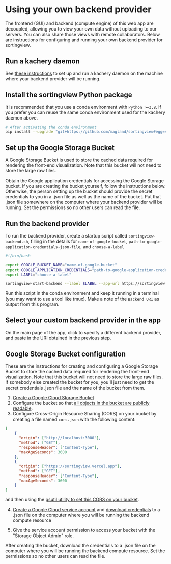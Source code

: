 # Using your own backend provider

The frontend (GUI) and backend (compute engine) of this web app are decoupled, allowing you to view your own data without uploading to our servers. You can also share those views with remote collaborators. Below are instructions for configuring and running your own backend provider for sortingview.

## Run a kachery daemon

See [these instructions](https://github.com/flatironinstitute/kachery-p2p/blob/main/doc/setup_and_installation.md) to set up and run a kachery daemon on the machine where your backend provider will be running.

## Install the sortingview Python package

It is recommended that you use a conda environment with `Python >=3.8`. If you prefer you can reuse the same conda environment used for the kachery daemon above.

```bash
# After activating the conda environment
pip install --upgrade "git+https://github.com/magland/sortingview#egg=sortingview&subdirectory=src/python"
```

## Set up the Google Storage Bucket

A Google Storage Bucket is used to store the cached data required for rendering the front-end visualization. Note that this bucket will not need to store the large raw files.

Obtain the Google application credentials for accessing the Google Storage bucket. If you are creating the bucket yourself, follow the instructions below. Otherwise, the person setting up the bucket should provide the secret credentials to you in a .json file as well as the name of the bucket. Put that .json file somewhere on the computer where your backend provider will be running. Set the permissions so no other users can read the file.

## Run the backend provider

To run the backend provider, create a startup script called `sortingview-backend.sh`, filling in the details for `name-of-google-bucket`, `path-to-google-application-credentials-json-file`, and `choose-a-label`

```bash
#!/bin/bash

export GOOGLE_BUCKET_NAME="name-of-google-bucket"
export GOOGLE_APPLICATION_CREDENTIALS="path-to-google-application-credentials-json-file"
export LABEL="choose-a-label"

sortingview-start-backend --label $LABEL --app-url https://sortingview.vercel.app
```

Run this script in the conda environment and keep it running in a terminal (you may want to use a tool like tmux). Make a note of the `Backend URI` as output from this program.

## Select your custom backend provider in the app

On the main page of the app, click to specify a different backend provider, and paste in the URI obtained in the previous step.

## Google Storage Bucket configuration

These are the instructions for creating and configuring a Google Storage Bucket to store the cached data required for rendering the front-end visualization. Note that this bucket will not need to store the large raw files. If somebody else created the bucket for you, you'll just need to get the secret credentials .json file and the name of the bucket from them.

1. [Create a Google Cloud Storage Bucket](https://cloud.google.com/storage/docs/creating-buckets)
2. Configure the bucket so that [all objects in the bucket are publicly readable](https://cloud.google.com/storage/docs/access-control/making-data-public#buckets).
3. Configure Cross-Origin Resource Sharing (CORS) on your bucket by creating a file named `cors.json` with the following content:

```json
[
    {
      "origin": ["http://localhost:3000"],
      "method": ["GET"],
      "responseHeader": ["Content-Type"],
      "maxAgeSeconds": 3600
    },
    {
      "origin": ["https://sortingview.vercel.app"],
      "method": ["GET"],
      "responseHeader": ["Content-Type"],
      "maxAgeSeconds": 3600
    }
]
```

and then using the [gsutil utility to set this CORS on your bucket](https://cloud.google.com/storage/docs/configuring-cors#configure-cors-bucket).

4. [Create a Google Cloud service account](https://cloud.google.com/iam/docs/creating-managing-service-accounts#creating) and [download credentials](https://cloud.google.com/iam/docs/creating-managing-service-account-keys#creating_service_account_keys) to a .json file on the computer where you will be running the backend compute resource

5. Give the service account permission to access your bucket with the "Storage Object Admin" role.

After creating the bucket, download the credentials to a .json file on the computer where you will be running the backend compute resource. Set the permissions so no other users can read the file.
